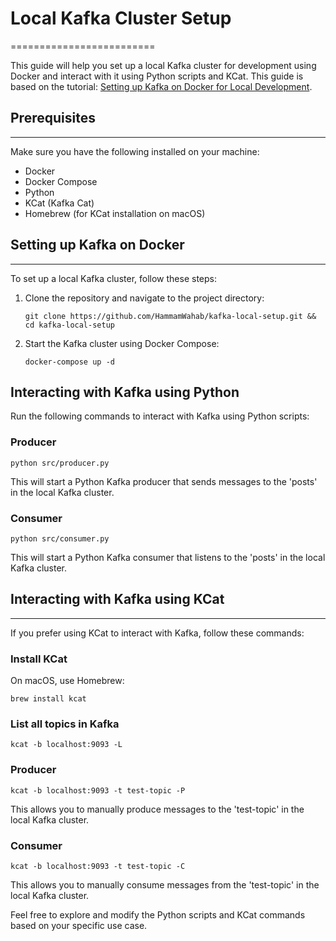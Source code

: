 # Local Kafka Cluster Setup
=========================

This guide will help you set up a local Kafka cluster for development using Docker and interact with it using Python scripts and KCat. This guide is based on the tutorial: [Setting up Kafka on Docker for Local Development](https://hackernoon.com/setting-up-kafka-on-docker-for-local-development).

## Prerequisites
-------------

Make sure you have the following installed on your machine:

*   Docker
*   Docker Compose
*   Python
*   KCat (Kafka Cat)
*   Homebrew (for KCat installation on macOS)

## Setting up Kafka on Docker
--------------------------

To set up a local Kafka cluster, follow these steps:

1.  Clone the repository and navigate to the project directory:
    
    
    `git clone https://github.com/HammamWahab/kafka-local-setup.git && cd kafka-local-setup`
    
2.  Start the Kafka cluster using Docker Compose:
    
    
    `docker-compose up -d`
    

Interacting with Kafka using Python
-----------------------------------

Run the following commands to interact with Kafka using Python scripts:

### Producer


`python src/producer.py`

This will start a Python Kafka producer that sends messages to the 'posts' in the local Kafka cluster.

### Consumer


`python src/consumer.py`

This will start a Python Kafka consumer that listens to the 'posts' in the local Kafka cluster.

## Interacting with Kafka using KCat
---------------------------------

If you prefer using KCat to interact with Kafka, follow these commands:

### Install KCat

On macOS, use Homebrew:


`brew install kcat`

### List all topics in Kafka



`kcat -b localhost:9093 -L`

### Producer



`kcat -b localhost:9093 -t test-topic -P`

This allows you to manually produce messages to the 'test-topic' in the local Kafka cluster.

### Consumer



`kcat -b localhost:9093 -t test-topic -C`

This allows you to manually consume messages from the 'test-topic' in the local Kafka cluster.

Feel free to explore and modify the Python scripts and KCat commands based on your specific use case.